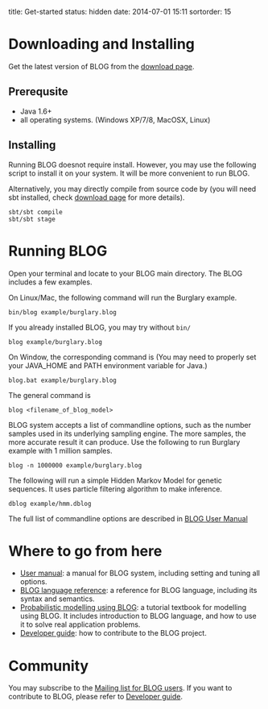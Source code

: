 title: Get-started
status: hidden
date: 2014-07-01 15:11
sortorder: 15

# Downloading and Installing
Get the latest version of BLOG from the 
[download page]({filename}download.md). 

## Prerequsite
- Java 1.6+
- all operating systems. (Windows XP/7/8, MacOSX, Linux)

## Installing
Running BLOG doesnot require install. However, you may use the following script to 
install it on your system. It will be more convenient to run BLOG.

Alternatively, you may directly compile from source code by 
(you will need sbt installed, check [download page]({filename}develop-guide.md) for more details). 

    sbt/sbt compile
    sbt/sbt stage

<!-- *** Placeholder for installation *** -->

# Running BLOG
Open your terminal and locate to your BLOG main directory.
The BLOG includes a few examples. 

On Linux/Mac, the following command will run the Burglary example. 
```
bin/blog example/burglary.blog
```
If you already installed BLOG, you may try without `bin/`
```
blog example/burglary.blog
```

On Window, the corresponding command is (You may need to properly set your JAVA_HOME and PATH environment variable for Java.)
```
blog.bat example/burglary.blog
```

The general command is 
```
blog <filename_of_blog_model>
```

BLOG system accepts a list of commandline options, such as the number samples
used in its underlying sampling engine. The more samples, the more accurate
result it can produce. Use the following to run Burglary example with 1 million 
samples. 
```
blog -n 1000000 example/burglary.blog
```

The following will run a simple Hidden Markov Model for genetic sequences. 
It uses particle filtering algorithm to make inference. 
```
dblog example/hmm.dblog
```

The full list of commandline options are described in [BLOG User Manual]({filename}user-manual.md)

# Where to go from here
- [User manual]({filename}user-manual.md): a manual for BLOG system, including setting and tuning all options. 
- [BLOG language reference](xxxxx): a reference for BLOG language, including its syntax and semantics. 
- [Probabilistic modelling using BLOG](xxx): a tutorial textbook for modelling using BLOG. It includes introduction to BLOG language, and how to use it to solve real application problems. 
- [Developer guide]({filename}develop-guide.md): how to contribute to the BLOG project. 

# Community
You may subscribe to the [Mailing list for BLOG users](xxx).
If you want to contribute to BLOG, please refer to [Developer guide]({filename}develop-guide.md).
